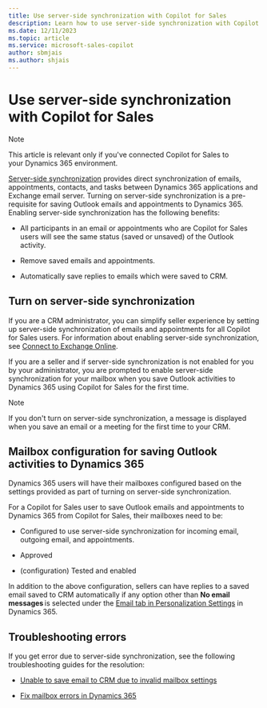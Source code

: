 ```yaml
---
title: Use server-side synchronization with Copilot for Sales
description: Learn how to use server-side synchronization with Copilot for Sales.
ms.date: 12/11/2023
ms.topic: article
ms.service: microsoft-sales-copilot
author: sbmjais
ms.author: shjais
---
```


# Use server-side synchronization with Copilot for Sales

> [!NOTE]
> This article is relevant only if you've connected Copilot for Sales to your Dynamics 365 environment.

[Server-side synchronization](/power-platform/admin/server-side-synchronization) provides direct synchronization of emails, appointments, contacts, and tasks between Dynamics 365 applications and Exchange email server. Turning on server-side synchronization is a pre-requisite for saving Outlook emails and appointments to Dynamics 365. Enabling server-side synchronization has the following benefits:

- All participants in an email or appointments who are Copilot for Sales users will see the same status (saved or unsaved) of the Outlook activity.

- Remove saved emails and appointments.

- Automatically save replies to emails which were saved to CRM.

## Turn on server-side synchronization

If you are a CRM administrator, you can simplify seller experience by setting up server-side synchronization of emails and appointments for all Copilot for Sales users. For information about enabling server-side synchronization, see [Connect to Exchange Online](/power-platform/admin/connect-exchange-online).

If you are a seller and if server-side synchronization is not enabled for you by your administrator, you are prompted to enable server-side synchronization for your mailbox when you save Outlook activities to Dynamics 365 using Copilot for Sales for the first time.

> [!NOTE]
> If you don't turn on server-side synchronization, a message is displayed when you save an email or a meeting for the first time to your CRM.

## Mailbox configuration for saving Outlook activities to Dynamics 365

Dynamics 365 users will have their mailboxes configured based on the settings provided as part of turning on server-side synchronization.

For a Copilot for Sales user to save Outlook emails and appointments to Dynamics 365 from Copilot for Sales, their mailboxes need to be:

- Configured to use server-side synchronization for incoming email, outgoing email, and appointments.

- Approved

- (configuration) Tested and enabled

In addition to the above configuration, sellers can have replies to a saved email saved to CRM automatically if any option other than **No email messages** is selected under the [Email tab in Personalization Settings](/power-apps/user/set-personal-options#email-tab-options) in Dynamics 365.  

## Troubleshooting errors

If you get error due to server-side synchronization, see the following troubleshooting guides for the resolution:

- [Unable to save email to CRM due to invalid mailbox settings](tsg-mailbox-settings.md)

- [Fix mailbox errors in Dynamics 365](tsg-mailbox-errors.md)
